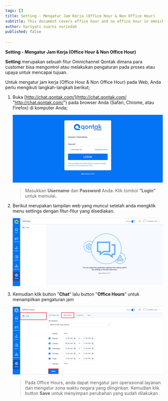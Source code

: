 ```yaml
---
tags: []
title: Setting - Mengatur Jam Kerja (Office Hour & Non Office Hour)
subtitle: This document covers office hour and no office hour in omnichannel system
author: hariyati suarni nurindah
published: false

---
```

**Setting - Mengatur Jam Kerja (Office Hour & Non Office Hour)**

**Setting** merupakan sebuah fitur Omnichannel Qontak dimana para customer bisa mengontrol atau melakukan pengaturan pada proses atau upaya untuk mencapai tujuan.

Untuk mengatur jam kerja (Office Hour & Non Office Hour) pada Web, Anda perlu mengikuti langkah-langkah berikut;

1. Buka [http://chat.qontak.com/](http://chat.qontak.com/ "http://chat.qontak.com/") pada browser Anda (Safari, Chrome, atau Firefox) di komputer Anda;

   ![](/uploads/login-qontak-c.png)

   > Masukkan **Username** dan **Password** Anda. Klik tombol **“Login”** untuk memulai.
2. Berikut merupakan tampilan web yang muncul setelah anda mengklik menu settings dengan fitur-fitur yang disediakan.

   ![](/uploads/setting.PNG)
3. Kemudian klik button "**Chat**" lalu button "**Office Hours**" untuk menampilkan pengaturan jam

   ![](/uploads/setting3-1.PNG)

   > Pada Office Hours, anda dapat mengatur jam operasional layanan dan mengatur zona waktu negara yang diinginkan. Kemudian klik button **Save** untuk menyimpan perubahan yang sudah dilakukan.